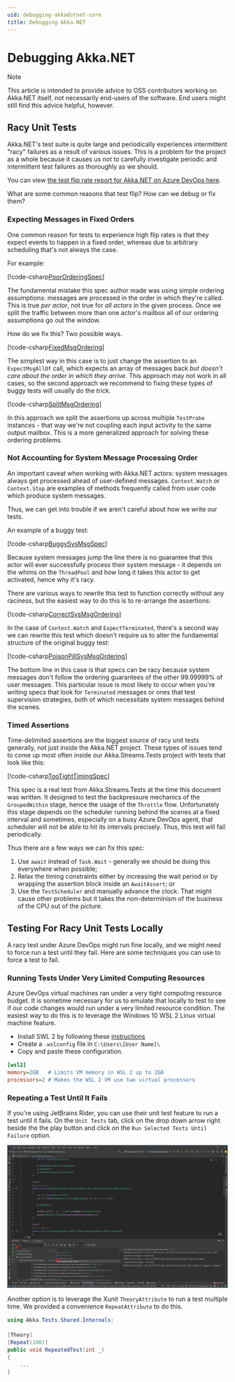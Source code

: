 ```yaml
---
uid: debugging-akkadotnet-core
title: Debugging Akka.NET
---
```


# Debugging Akka.NET

> [!NOTE]
> This article is intended to provide advice to OSS contributors working on Akka.NET itself, not necessarily end-users of the software. End users might still find this advice helpful, however.

## Racy Unit Tests

Akka.NET's test suite is quite large and periodically experiences intermittent "racy" failures as a result of various issues. This is a problem for the project as a whole because it causes us not to carefully investigate periodic and intermittent test failures as thoroughly as we should.

You can view [the test flip rate report for Akka.NET on Azure DevOps here](https://dev.azure.com/dotnet/Akka.NET/_test/analytics?definitionId=84&contextType=build).

What are some common reasons that test flip? How can we debug or fix them?

### Expecting Messages in Fixed Orders

One common reason for tests to experience high flip rates is that they expect events to happen in a fixed order, whereas due to arbitrary scheduling that's not always the case.

For example:

[!code-csharp[PoorOrderingSpec](../../../src/core/Akka.Docs.Tests/Debugging/RacySpecs.cs?name=PoorMsgOrdering)]

The fundamental mistake this spec author made was using simple ordering assumptions: messages are processed in the order in which they're called. This is true *per actor*, not true for *all actors* in the given process. Once we split the traffic between more than one actor's mailbox all of our ordering assumptions go out the window.

How do we fix this? Two possible ways.

[!code-csharp[FixedMsgOrdering](../../../src/core/Akka.Docs.Tests/Debugging/RacySpecs.cs?name=FixedMsgOrdering)]

The simplest way in this case is to just change the assertion to an `ExpectMsgAllOf` call, which expects an array of messages back _but doesn't care about the order in which they arrive_. This approach may not work in all cases, so the second approach we recommend to fixing these types of buggy tests will usually do the trick.

[!code-csharp[SplitMsgOrdering](../../../src/core/Akka.Docs.Tests/Debugging/RacySpecs.cs?name=SplitMsgOrdering)]

In this approach we split the assertions up across multiple `TestProbe` instances - that way we're not coupling each input activity to the same output mailbox. This is a more generalized approach for solving these ordering problems.

### Not Accounting for System Message Processing Order

An important caveat when working with Akka.NET actors: system messages always get processed ahead of user-defined messages. `Context.Watch` or `Context.Stop` are examples of methods frequently called from user code which produce system messages.

Thus, we can get into trouble if we aren't careful about how we write our tests.

An example of a buggy test:

[!code-csharp[BuggySysMsgSpec](../../../src/core/Akka.Docs.Tests/Debugging/RacySpecs.cs?name=PoorSysMsgOrdering)]

Because system messages jump the line there is no guarantee that this actor will ever successfully process their system message - it depends on the whims on the `ThreadPool` and how long it takes this actor to get activated, hence why it's racy.

There are various ways to rewrite this test to function correctly without any raciness, but the easiest way to do this is to re-arrange the assertions:

[!code-csharp[CorrectSysMsgOrdering](../../../src/core/Akka.Docs.Tests/Debugging/RacySpecs.cs?name=CorrectSysMsgOrdering)]

In the case of `Context.Watch` and `ExpectTerminated`, there's a second way we can rewrite this test which doesn't require us to alter the fundamental structure of the original buggy test:

[!code-csharp[PoisonPillSysMsgOrdering](../../../src/core/Akka.Docs.Tests/Debugging/RacySpecs.cs?name=PoisonPillSysMsgOrdering)]

The bottom line in this case is that specs can be racy because system messages don't follow the ordering guarantees of the other 99.99999% of user messages. This particular issue is most likely to occur when you're writing specs that look for `Terminated` messages or ones that test supervision strategies, both of which necessitate system messages behind the scenes.

### Timed Assertions

Time-delimited assertions are the biggest source of racy unit tests generally, not just inside the Akka.NET project. These types of issues tend to come up most often inside our Akka.Streams.Tests project with tests that look like this:

[!code-csharp[TooTightTimingSpec](../../../src/core/Akka.Docs.Tests/Debugging/RacySpecs.cs?name=TooTightTimingSpec)]

This spec is a real test from Akka.Streams.Tests at the time this document was written. It designed to test the backpressure mechanics of the `GroupedWithin` stage, hence the usage of the `Throttle` flow. Unfortunately this stage depends on the scheduler running behind the scenes at a fixed interval and sometimes, especially on a busy Azure DevOps agent, that scheduler will not be able to hit its intervals precisely. Thus, this test will fail periodically.

Thus there are a few ways we can fix this spec:

1. Use `await` instead of `Task.Wait` - generally we should be doing this everywhere when possible;
2. Relax the timing constraints either by increasing the wait period or by wrapping the assertion block inside an `AwaitAssert`; or
3. Use the `TestScheduler` and manually advance the clock. That might cause other problems but it takes the non-determinism of the business of the CPU out of the picture.

## Testing For Racy Unit Tests Locally

A racy test under Azure DevOps might run fine locally, and we might need to force run a test until they fail. Here are some techniques you can use to force a test to fail.

### Running Tests Under Very Limited Computing Resources

Azure DevOps virtual machines ran under a very tight computing resource budget. It is sometime necessary
for us to emulate that locally to test to see if our code changes would run under a very limited resource
condition. The easiest way to do this is to leverage the Windows 10 WSL 2 Linux virtual machine feature.

* Install SWL 2 by following these [instructions](https://docs.microsoft.com/en-us/windows/wsl/install)
* Create a `.wslconfig` file in `C:\Users\[User Name]\`
* Copy and paste these configuration.

```ini
[wsl2]
memory=2GB   # Limits VM memory in WSL 2 up to 2GB
processors=2 # Makes the WSL 2 VM use two virtual processors
```

### Repeating a Test Until It Fails

If you're using JetBrains Rider, you can use their unit test feature to run a test until it fails.
On the `Unit Tests` tab, click on the drop down arrow right beside the the play button and click on the
`Run Selected Tests Until Failure` option.

![JetBrains Rider Unit Test Repeat Until Failure](../../images/community/debugging/rider-repeat-until-failure.png)

Another option is to leverage the Xunit `TheoryAttribute` to run a test multiple time. We provided a
convenience `RepeatAttribute` to do this.

```c#
using Akka.Tests.Shared.Internals;

[Theory]
[Repeat(100)]
public void RepeatedTest(int _)
{
    ...
}
```
